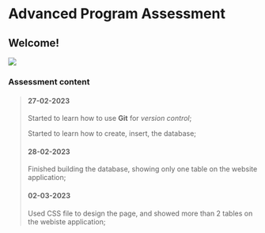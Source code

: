 # Advanced Program Assessment

## Welcome!

![](https://i.imgur.com/x575xTL.gif)

### Assessment content

> #### 27-02-2023
> 
> Started to learn how to use **Git** for *version control*;
> 
> Started to learn how to create, insert, the database;
> 
> #### 28-02-2023
> 
> Finished building the database, showing only one table on the website application;
> 
> #### 02-03-2023
> 
> Used CSS file to design the page, and showed more than 2 tables on the webiste application;